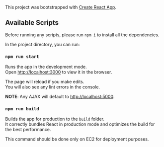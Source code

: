 This project was bootstrapped with [Create React App](https://github.com/facebook/create-react-app).

## Available Scripts

Before running any scripts, please run `npm i` to install all the dependencies.

In the project directory, you can run:

### `npm run start`

Runs the app in the development mode.<br />
Open [http://localhost:3000](http://localhost:3000) to view it in the browser.

The page will reload if you make edits.<br />
You will also see any lint errors in the console.

**NOTE**: Any AJAX will default to [http://localhost:5000](http://localhost:5000).

### `npm run build`

Builds the app for production to the `build` folder.<br />
It correctly bundles React in production mode and optimizes the build for the best performance.

This command should be done only on EC2 for deployment purposes.
